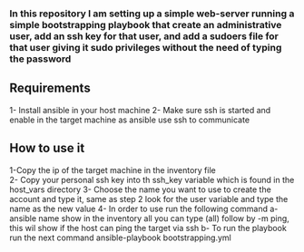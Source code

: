 <h3> In this repository l am setting up a simple web-server running a simple bootstrapping playbook that create an administrative user, add an ssh key for that user, and add a sudoers file for that user giving it sudo privileges without the need of typing the password </h3>



<h2> Requirements </h2>
1- Install ansible in your host machine
2- Make sure ssh is started and enable in the target machine as ansible use ssh to communicate

<h2> How to use it </h2>
1-Copy the ip of the target machine in the inventory file <br>
2- Copy your personal ssh key into th ssh_key variable which is found in the host_vars directory
3- Choose the name you want to use to create the account and type it, same as step 2 look for the user variable and type the name as the new value
4- In order to use run the following command
  a- ansible name show in the inventory all you can type (all) follow by -m ping, this wil show if the host can ping the target via ssh
  b- To run the playbook run the next command 
    ansible-playbook bootstrapping.yml
